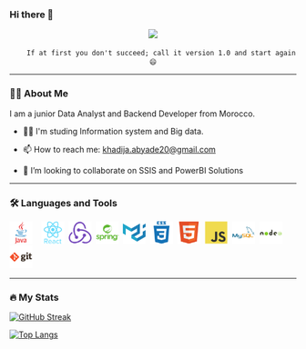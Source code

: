 ### Hi there 💜



<!-- 
**ABYADE-Khadija/ABYADE-Khadija** is a ✨ _special_ ✨ repository because its `README.md` (this file) appears on your GitHub profile.

Here are some ideas to get you started:

- 🔭 I’m currently working on ...
- 🌱 I’m currently studinh  ...
- 👯 I’m looking to collaborate on ...
- 🤔 I’m looking for help with ...
- 💬 Ask me about ...
- 📫 How to reach me:  khadija.abyade20@gmail.com
- 😄 Pronouns: ...

-->

<div id="header" align="center">
  <img src="https://media.giphy.com/media/vXZJBKjb0UtpFWzvpQ/giphy.gif" width="200"/>
  
        If at first you don't succeed; call it version 1.0 and start again 😄
</div>



---

### :woman_technologist: About Me 
I am a junior Data Analyst and Backend Developer from Morocco.

- 👨‍🎓 I'm studing Information system and Big data. 

- 📫 How to reach me:  khadija.abyade20@gmail.com 

- 👯 I’m looking to collaborate on SSIS and PowerBI Solutions

---

### :hammer_and_wrench: Languages and Tools 


<div>
  <img src="https://github.com/devicons/devicon/blob/master/icons/java/java-original-wordmark.svg" title="Java" alt="Java" width="40" height="40"/> &nbsp;&nbsp;
  <img src="https://github.com/devicons/devicon/blob/master/icons/react/react-original-wordmark.svg" title="React" alt="React" width="40" height="40"/>&nbsp;
  <img src="https://github.com/devicons/devicon/blob/master/icons/redux/redux-original.svg" title="Redux" alt="Redux " width="40" height="40"/>&nbsp;
  <img src="https://github.com/devicons/devicon/blob/master/icons/spring/spring-original-wordmark.svg" title="Spring" alt="Spring" width="40" height="40"/>&nbsp;
  <img src="https://github.com/devicons/devicon/blob/master/icons/materialui/materialui-original.svg" title="Material UI" alt="Material UI" width="40" height="40"/>&nbsp;
  <img src="https://github.com/devicons/devicon/blob/master/icons/css3/css3-plain-wordmark.svg"  title="CSS3" alt="CSS" width="40" height="40"/>&nbsp;
  <img src="https://github.com/devicons/devicon/blob/master/icons/html5/html5-original.svg" title="HTML5" alt="HTML" width="40" height="40"/>&nbsp;
  <img src="https://github.com/devicons/devicon/blob/master/icons/javascript/javascript-original.svg" title="JavaScript" alt="JavaScript" width="40" height="40"/>&nbsp;
  <img src="https://github.com/devicons/devicon/blob/master/icons/mysql/mysql-original-wordmark.svg" title="MySQL"  alt="MySQL" width="40" height="40"/>&nbsp;
  <img src="https://github.com/devicons/devicon/blob/master/icons/nodejs/nodejs-original-wordmark.svg" title="NodeJS" alt="NodeJS" width="40" height="40"/>&nbsp;
  <img src="https://github.com/devicons/devicon/blob/master/icons/git/git-original-wordmark.svg" title="Git" **alt="Git" width="40" height="40"/>
</div>




---

### :fire: My Stats 

[![GitHub Streak](http://github-readme-streak-stats.herokuapp.com?user=ABYADE-Khadija)](https://git.io/streak-stats)

[![Top Langs](https://github-readme-stats.vercel.app/api/top-langs/?username=ABYADE-Khadija&layout=compact&theme=vision-friendly-light)](https://github.com/anuraghazra/github-readme-stats)




